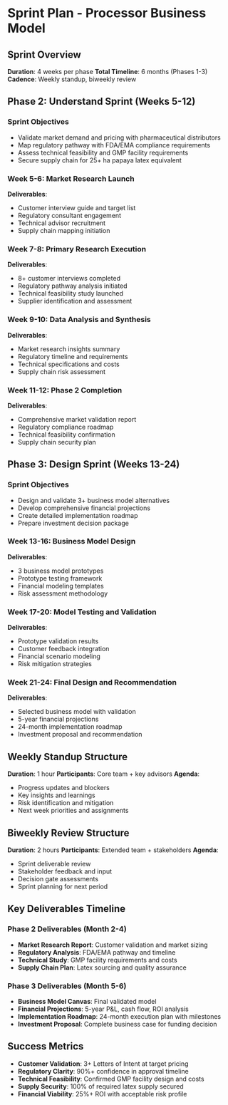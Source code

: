 # Sprint Plan - Processor Business Model

## Sprint Overview
**Duration**: 4 weeks per phase
**Total Timeline**: 6 months (Phases 1-3)
**Cadence**: Weekly standup, biweekly review

## Phase 2: Understand Sprint (Weeks 5-12)

### Sprint Objectives
- Validate market demand and pricing with pharmaceutical distributors
- Map regulatory pathway with FDA/EMA compliance requirements
- Assess technical feasibility and GMP facility requirements
- Secure supply chain for 25+ ha papaya latex equivalent

### Week 5-6: Market Research Launch
**Deliverables**:
- Customer interview guide and target list
- Regulatory consultant engagement
- Technical advisor recruitment
- Supply chain mapping initiation

### Week 7-8: Primary Research Execution
**Deliverables**:
- 8+ customer interviews completed
- Regulatory pathway analysis initiated
- Technical feasibility study launched
- Supplier identification and assessment

### Week 9-10: Data Analysis and Synthesis
**Deliverables**:
- Market research insights summary
- Regulatory timeline and requirements
- Technical specifications and costs
- Supply chain risk assessment

### Week 11-12: Phase 2 Completion
**Deliverables**:
- Comprehensive market validation report
- Regulatory compliance roadmap
- Technical feasibility confirmation
- Supply chain security plan

## Phase 3: Design Sprint (Weeks 13-24)

### Sprint Objectives
- Design and validate 3+ business model alternatives
- Develop comprehensive financial projections
- Create detailed implementation roadmap
- Prepare investment decision package

### Week 13-16: Business Model Design
**Deliverables**:
- 3 business model prototypes
- Prototype testing framework
- Financial modeling templates
- Risk assessment methodology

### Week 17-20: Model Testing and Validation
**Deliverables**:
- Prototype validation results
- Customer feedback integration
- Financial scenario modeling
- Risk mitigation strategies

### Week 21-24: Final Design and Recommendation
**Deliverables**:
- Selected business model with validation
- 5-year financial projections
- 24-month implementation roadmap
- Investment proposal and recommendation

## Weekly Standup Structure
**Duration**: 1 hour
**Participants**: Core team + key advisors
**Agenda**:
- Progress updates and blockers
- Key insights and learnings
- Risk identification and mitigation
- Next week priorities and assignments

## Biweekly Review Structure
**Duration**: 2 hours
**Participants**: Extended team + stakeholders
**Agenda**:
- Sprint deliverable review
- Stakeholder feedback and input
- Decision gate assessments
- Sprint planning for next period

## Key Deliverables Timeline

### Phase 2 Deliverables (Month 2-4)
- **Market Research Report**: Customer validation and market sizing
- **Regulatory Analysis**: FDA/EMA pathway and timeline
- **Technical Study**: GMP facility requirements and costs
- **Supply Chain Plan**: Latex sourcing and quality assurance

### Phase 3 Deliverables (Month 5-6)
- **Business Model Canvas**: Final validated model
- **Financial Projections**: 5-year P&L, cash flow, ROI analysis
- **Implementation Roadmap**: 24-month execution plan with milestones
- **Investment Proposal**: Complete business case for funding decision

## Success Metrics
- **Customer Validation**: 3+ Letters of Intent at target pricing
- **Regulatory Clarity**: 90%+ confidence in approval timeline
- **Technical Feasibility**: Confirmed GMP facility design and costs
- **Supply Security**: 100% of required latex supply secured
- **Financial Viability**: 25%+ ROI with acceptable risk profile
